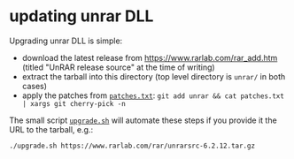# updating unrar DLL

Upgrading unrar DLL is simple:

 - download the latest release from https://www.rarlab.com/rar_add.htm (titled "UnRAR release source" at the time of writing)
 - extract the tarball into this directory (top level directory is `unrar/` in both cases)
 - apply the patches from [`patches.txt`](./patches.txt): `git add unrar && cat patches.txt | xargs git cherry-pick -n`

The small script [`upgrade.sh`](./upgrade.sh) will automate these steps if you provide it the URL to the tarball, e.g.:

```bash
./upgrade.sh https://www.rarlab.com/rar/unrarsrc-6.2.12.tar.gz
```
